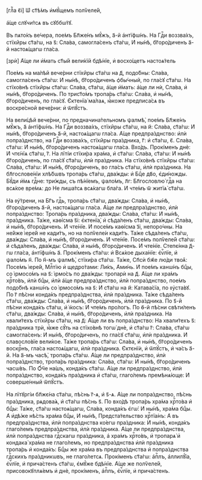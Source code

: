 [глⷡ҇а є҃і] Ѡ҆ ст҃ѣ́мъ и҆мꙋ́щемъ полѷеле́й,

а҆́ще слꙋчи́тсѧ въ сꙋббѡ́тꙋ.

Въ пѧто́къ ве́чера, пое́мъ Бл҃же́нъ мꙋ́жъ, а҃-й а҆нтїфѡ́нъ. На Гдⷭ҇и воззва́хъ,
стїхи̑ры ст҃а́гѡ, на ѕ҃: Сла́ва, самогла́сенъ ст҃а́гѡ, И҆ ны́нѣ, бг҃оро́диченъ
а҃-й настоѧ́щагѡ гла́са.

[зрѝ] А҆́ще ли и҆́мать ст҃ы́й вели́кїй бдѣ́нїе, и҆ восхо́щетъ настоѧ́тель

Пое́мъ на ма́лѣй вече́рни стїхи̑ры ст҃а́гѡ на д҃, подо́бны: Сла́ва,
самогла́сенъ ст҃а́гѡ: И҆ ны́нѣ, бг҃оро́диченъ ѻ҆бы́чный, по гла́сꙋ ст҃а́гѡ. На
стїхо́внѣ стїхи̑ры ст҃а́гѡ: Сла́ва, ст҃а́гѡ, а҆́ще и҆́мать: а҆́ще ли нѝ, Сла́ва,
и҆ ны́нѣ, бг҃оро́диченъ. По трист҃о́мъ тропа́рь ст҃а́гѡ: Сла́ва, и҆ ны́нѣ,
бг҃оро́диченъ, по гла́сꙋ. Є҆ктенїа̀ ма́лаѧ, ꙗ҆́коже предписа́сѧ въ воскре́сной
вече́рни: и҆ ѿпꙋ́стъ.

На вели́цѣй вече́рни, по предначина́тельномъ ѱалмѣ̀, пое́мъ Бл҃же́нъ мꙋ́жъ, а҃
а҆нтїфѡ́нъ. На Гдⷭ҇и воззва́хъ, стїхи̑ры ст҃а́гѡ, на и҃: Сла́ва, ст҃а́гѡ: И҆
ны́нѣ, бг҃оро́диченъ а҃-й, настоѧ́щагѡ гла́са. А҆́ще предпра́зднство: и҆лѝ
попра́зднство, на Гдⷭ҇и воззва́хъ, стїхи̑ры пра́здника, г҃: и҆ ст҃а́гѡ, є҃.
Сла́ва, ст҃а́гѡ: И҆ ны́нѣ, бг҃оро́диченъ настоѧ́щагѡ гла́са. Вхо́дъ. Прокі́менъ
днѐ: И҆ чтє́нїѧ ст҃а́гѡ, г҃. На лїті́и стїхи́ра хра́ма, и҆ ст҃а́гѡ: Сла́ва,
ст҃а́гѡ: И҆ ны́нѣ бг҃оро́диченъ, по гла́сꙋ ст҃а́гѡ, и҆лѝ пра́здника. На
стїхо́внѣ стїхи̑ры ст҃а́гѡ: Сла́ва, ст҃а́гѡ: И҆ ны́нѣ, бг҃оро́диченъ, во гла́съ
ст҃а́гѡ, и҆лѝ пра́здника. На бл҃гослове́нїи хлѣ́бѡвъ тропа́рь ст҃а́гѡ, два́жды:
и҆ Бцⷣе дв҃о, є҆ди́ножды. Бꙋ́ди и҆́мѧ гдⷭ҇не: три́жды, съ пѣ́нїемъ, ѱало́мъ,
л҃г: Бл҃гословлю̀ гдⷭ҇а на всѧ́кое вре́мѧ: до Не лиша́тсѧ всѧ́кагѡ бла́га. И҆
чте́мъ ѿ житїѧ̀ ст҃а́гѡ.

На ᲂу҆́трени, на Бг҃ъ гдⷭ҇ь, тропа́рь ст҃а́гѡ, два́жды: Сла́ва, и҆ ны́нѣ,
бг҃оро́диченъ а҃-й, настоѧ́щагѡ гла́са. А҆́ще ли предпра́зднство, и҆лѝ
попра́зднство: Тропа́рь пра́здника, два́жды: Сла́ва, ст҃а́гѡ: И҆ ны́нѣ,
пра́здника. Та́же, каѳі́сма ѕ҃і: є҆ктенїа̀, и҆ сѣда́ленъ ст҃а́гѡ, два́жды:
Сла́ва, и҆ ны́нѣ, бг҃оро́диченъ. И҆ чте́нїе. И҆ посе́мъ каѳі́сма з҃і,
непоро́чны. На не́йже і҆ере́й не кади́тъ, но на полѷеле́и кади́тъ. Та́же
сѣда́ленъ ст҃а́гѡ, два́жды: Сла́ва, и҆ ны́нѣ, бг҃оро́диченъ. И҆ чте́нїе. Посе́мъ
полѷеле́й ст҃а́гѡ: и҆ сѣда́ленъ, два́жды: Сла́ва, и҆ ны́нѣ, бг҃оро́диченъ. И҆
чте́нїе. Степє́нна д҃-гѡ гла́са, а҆нтїфѡ́нъ а҃. Прокі́менъ ст҃а́гѡ: и҆ Всѧ́кое
дыха́нїе: є҆ѵⷢ҇лїе, и҆ ѱало́мъ н҃. По н҃-мъ ѱалмѣ̀, стїхи́ра ст҃а́гѡ. Та́же,
Сп҃сѝ бж҃е лю́ди твоѧ̑: Посе́мъ і҆ере́й, Млⷭ҇тїю и҆ щедро́тами: Ли́къ, А҆ми́нь.
И҆ пое́мъ канѡ́нъ бцⷣы, со і҆рмосо́мъ на ѕ҃: і҆рмо́съ по два́жды: тропарѝ на д҃.
А҆́ще ли хра́мъ хрⷭ҇то́въ, и҆лѝ бцⷣы, и҆лѝ а҆́ще предпра́зднство, и҆лѝ
попра́зднство, пое́мъ подо́бнѣ канѡ́нъ со і҆рмосо́мъ на ѕ҃: И҆ ст҃а́гѡ на и҃:
Катава́сїа, по ᲂу҆ста́вꙋ. По г҃ пѣ́сни конда́къ предпра́зднства, и҆лѝ
пра́здника. Та́же сѣда́ленъ ст҃а́гѡ, два́жды: Сла́ва, и҆ ны́нѣ, бг҃оро́диченъ,
и҆лѝ пра́здника. По ѕ҃-й пѣ́сни конда́къ ст҃а́гѡ, и҆ і҆́косъ: И҆ чте́мъ
про́логъ. По ѳ҃-й пѣ́сни свѣти́ленъ ст҃а́гѡ, два́жды: Сла́ва, и҆ ны́нѣ,
бг҃оро́диченъ, и҆лѝ пра́здника. На хвали́техъ стїхи̑ры ст҃а́гѡ, на д҃: А҆́ще ли
въ попра́зднство: На хвали́техъ ѕ҃: пра́здника трѝ, ꙗ҆̀же сꙋ́ть на стїхо́внѣ
тогѡ̀ днѐ, и҆ ст҃а́гѡ г҃: Сла́ва, ст҃а́гѡ самогла́сенъ: И҆ ны́нѣ, бг҃оро́диченъ,
по гла́сꙋ ст҃а́гѡ, и҆лѝ пра́здника. И҆ славосло́вїе вели́кое. Та́же тропа́рь
ст҃а́гѡ: Сла́ва, и҆ ны́нѣ, бг҃оро́диченъ воскрⷭ҇нъ, гла́са настоѧ́щагѡ, и҆лѝ
пра́здника. Є҆ктєнїѝ, и҆ ѿпꙋ́стъ, и҆ ча́съ а҃-й. На а҃-мъ часѣ̀, тропа́рь
ст҃а́гѡ. А҆́ще ли предпра́зднство, и҆лѝ попра́зднство, тропа́рь пра́здника:
Сла́ва, ст҃а́гѡ: И҆ ны́нѣ, бг҃оро́диченъ часѡ́въ. По Ѻ҆́ч҃е на́шъ, конда́къ
ст҃а́гѡ. А҆́ще ли предпра́зднство, и҆лѝ попра́зднство, конда́къ пра́здника и҆
ст҃а́гѡ, глаго́лемъ премѣнѧ́юще: И҆ соверше́нный ѿпꙋ́стъ.

На лїтꙋргі́и бл҃жє́на ст҃а́гѡ, пѣ́снь г҃-ѧ, и҆ ѕ҃-ѧ. А҆́ще ли попра́зднство,
пѣ́снь пра́здника, рѧдова́ѧ, и҆ ст҃а́гѡ пѣ́снь ѕ҃. По вхо́дѣ тропа́рь хра́ма
хрⷭ҇то́ва и҆ бцⷣы: Та́же, ст҃а́гѡ настоѧ́щагѡ, Сла́ва, конда́къ є҆гѡ̀: И҆ ны́нѣ,
хра́ма бцⷣы. А҆ и҆дѣ́же нѣ́сть хра́ма бцⷣы, И҆ ны́нѣ, Предста́тельство
хрⷭ҇тїа́нъ: А҆ въ предпра́зднства, и҆лѝ попра́зднства ко́егѡ пра́здника: И҆
ны́нѣ, конда́къ глаго́лемъ предпра́зднства, и҆лѝ пра́здника. А҆́ще ли
предпра́зднства, и҆лѝ попра́зднства гдⷭ҇скагѡ пра́здника, а҆ хра́мъ хрⷭ҇то́въ,
и҆ тропарѧ̀ и҆ кондака̀ хра́ма не глаго́лемъ, но предпра́зднства и҆лѝ пра́здника
тропа́рь и҆ конда́къ: Бцⷣы же хра́ма въ предпра́зднства и҆ попра́зднства
гдⷭ҇скихъ пра́здникѡвъ, не глаго́летсѧ. Прокі́менъ ст҃а́гѡ: а҆пⷭ҇лъ, а҆ллилꙋ́їа,
є҆ѵⷢ҇лїе, и҆ прича́стенъ ст҃а́гѡ, є҆мꙋ́же бдѣ́нїе. А҆́ще же полѷеле́й,
присовокꙋплѧ́емъ и҆ днѐ, прокі́менъ, а҆пⷭ҇лъ, є҆ѵⷢ҇лїе, и҆ прича́стенъ.

